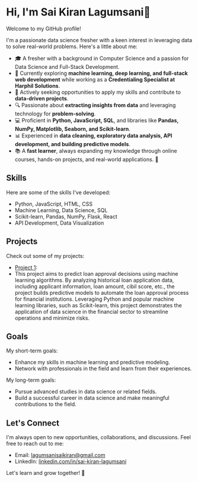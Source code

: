 # Hi, I'm Sai Kiran Lagumsani👋

Welcome to my GitHub profile!

I'm a passionate data science fresher with a keen interest in leveraging data to solve real-world problems. Here's a little about me:

- 🎓 A fresher with a background in Computer Science and a passion for Data Science and Full-Stack Development.  
- 🌱 Currently exploring **machine learning, deep learning, and full-stack web development** while working as a **Credentialing Specialist at Harphil Solutions**.  
- 💼 Actively seeking opportunities to apply my skills and contribute to **data-driven projects**.  
- 🔍 Passionate about **extracting insights from data** and leveraging technology for **problem-solving**.  
- 💻 Proficient in **Python, JavaScript, SQL**, and libraries like **Pandas, NumPy, Matplotlib, Seaborn, and Scikit-learn**.  
- 📊 Experienced in **data cleaning, exploratory data analysis, API development, and building predictive models**.  
- 📚 A **fast learner**, always expanding my knowledge through online courses, hands-on projects, and real-world applications. 🚀  

## Skills

Here are some of the skills I've developed:
- Python, JavaScript, HTML, CSS
- Machine Learning, Data Science, SQL
- Scikit-learn, Pandas, NumPy, Flask, React
- API Development, Data Visualization

## Projects

Check out some of my projects:
- [Project 1]([link-to-project-1](https://colab.research.google.com/drive/1XbsfPXySWlW2aFhS05D8OtNFNUy5jxcS)):
- This project aims to predict loan approval decisions using machine learning algorithms. By analyzing historical loan application data, including applicant information, loan amount, cibil score, etc., the project builds predictive models to automate the loan approval process for financial institutions. Leveraging Python and popular machine learning libraries, such as Scikit-learn, this project demonstrates the application of data science in the financial sector to streamline operations and minimize risks.



## Goals

My short-term goals:
- Enhance my skills in machine learning and predictive modeling.
- Network with professionals in the field and learn from their experiences.

My long-term goals:
- Pursue advanced studies in data science or related fields.
- Build a successful career in data science and make meaningful contributions to the field.

## Let's Connect

I'm always open to new opportunities, collaborations, and discussions. Feel free to reach out to me:
- Email: [lagumsanisaikiran@gmail.com](lagumsanisaikiran@gmail.com)
- LinkedIn: [linkedin.com/in/sai-kiran-lagumsani](https://www.linkedin.com/in/sai-kiran-lagumsani-7aa834206/)

Let's learn and grow together! 🚀

